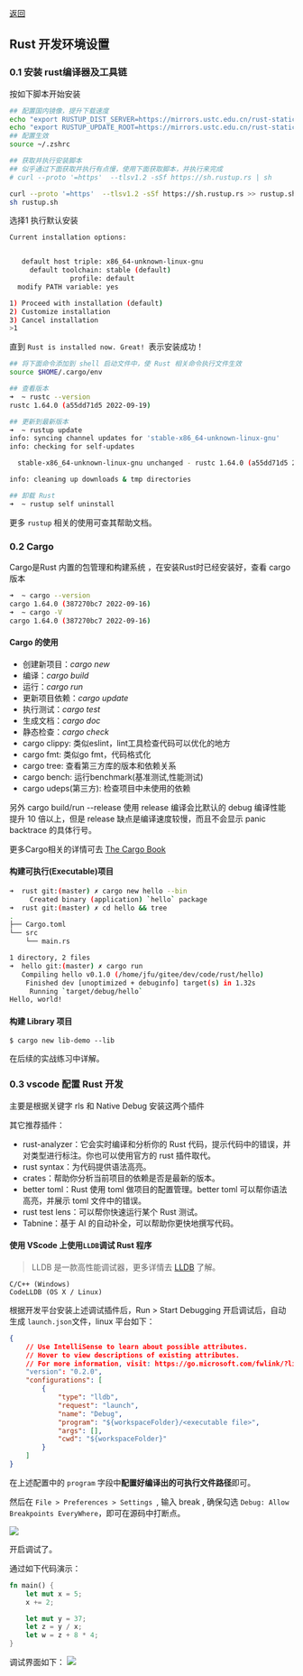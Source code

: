 [返回](/docs/dev/base/index.md)


## Rust 开发环境设置

### 0.1 安装 rust编译器及工具链

按如下脚本开始安装

```sh
## 配置国内镜像，提升下载速度
echo "export RUSTUP_DIST_SERVER=https://mirrors.ustc.edu.cn/rust-static" >> ~/.zshrc 
echo "export RUSTUP_UPDATE_ROOT=https://mirrors.ustc.edu.cn/rust-static/rustup" >>  ~/.zshrc
## 配置生效
source ~/.zshrc 

## 获取并执行安装脚本
## 似乎通过下面获取并执行有点慢，使用下面获取脚本，并执行来完成
# curl --proto '=https'  --tlsv1.2 -sSf https://sh.rustup.rs | sh

curl --proto '=https'  --tlsv1.2 -sSf https://sh.rustup.rs >> rustup.sh
sh rustup.sh
```

选择1 执行默认安装

```sh
Current installation options:


   default host triple: x86_64-unknown-linux-gnu
     default toolchain: stable (default)
               profile: default
  modify PATH variable: yes

1) Proceed with installation (default)
2) Customize installation
3) Cancel installation
>1
```

直到 `Rust is installed now. Great! `表示安装成功！

```sh
## 将下面命令添加到 shell 启动文件中，使 Rust 相关命令执行文件生效
source $HOME/.cargo/env

```

```sh
## 查看版本
➜  ~ rustc --version
rustc 1.64.0 (a55dd71d5 2022-09-19)

## 更新到最新版本
➜  ~ rustup update  
info: syncing channel updates for 'stable-x86_64-unknown-linux-gnu'
info: checking for self-updates

  stable-x86_64-unknown-linux-gnu unchanged - rustc 1.64.0 (a55dd71d5 2022-09-19)

info: cleaning up downloads & tmp directories

## 卸载 Rust
➜  ~ rustup self uninstall
```

更多 `rustup` 相关的使用可查其帮助文档。

### 0.2 Cargo

Cargo是Rust 内置的包管理和构建系统 ，在安装Rust时已经安装好，查看 cargo 版本

```sh
➜  ~ cargo --version
cargo 1.64.0 (387270bc7 2022-09-16)
➜  ~ cargo -V       
cargo 1.64.0 (387270bc7 2022-09-16)
```

#### Cargo 的使用

*   创建新项目：*cargo new*
*   编译：*cargo build*
*   运行：*cargo run*
*   更新项目依赖：*cargo update*
*   执行测试：*cargo test*
*   生成文档：*cargo doc*
*   静态检查：*cargo check*
*   cargo clippy: 类似eslint，lint工具检查代码可以优化的地方
*   cargo fmt: 类似go fmt，代码格式化
*   cargo tree: 查看第三方库的版本和依赖关系
*   cargo bench: 运行benchmark(基准测试,性能测试)
*   cargo udeps(第三方): 检查项目中未使用的依赖

另外 cargo build/run --release 使用 release 编译会比默认的 debug 编译性能提升 10 倍以上，但是 release 缺点是编译速度较慢，而且不会显示 panic backtrace 的具体行号。

更多Cargo相关的详情可去 [The Cargo Book](https://doc.rust-lang.org/cargo/)

#### 构建可执行(Executable)项目

```sh
➜  rust git:(master) ✗ cargo new hello --bin
     Created binary (application) `hello` package
➜  rust git:(master) ✗ cd hello && tree
.
├── Cargo.toml
└── src
    └── main.rs

1 directory, 2 files
➜  hello git:(master) ✗ cargo run
   Compiling hello v0.1.0 (/home/jfu/gitee/dev/code/rust/hello)
    Finished dev [unoptimized + debuginfo] target(s) in 1.32s
     Running `target/debug/hello`
Hello, world!
```

#### 构建 Library 项目

```shell
$ cargo new lib-demo --lib
```

在后续的实战练习中详解。

### 0.3 vscode 配置 Rust 开发

主要是根据关键字  rls 和 Native Debug 安装这两个插件

其它推荐插件：

*   rust-analyzer：它会实时编译和分析你的 Rust 代码，提示代码中的错误，并对类型进行标注。你也可以使用官方的 rust 插件取代。
*   rust syntax：为代码提供语法高亮。
*   crates：帮助你分析当前项目的依赖是否是最新的版本。
*   better toml：Rust 使用 toml 做项目的配置管理。better toml 可以帮你语法高亮，并展示 toml 文件中的错误。
*   rust test lens：可以帮你快速运行某个 Rust 测试。
*   Tabnine：基于 AI 的自动补全，可以帮助你更快地撰写代码。

#### 使用 VScode 上使用`LLDB`调试 Rust 程序

> LLDB 是一款高性能调试器，更多详情去 [LLDB](https://lldb.llvm.org/) 了解。

```shell
C/C++ (Windows)
CodeLLDB (OS X / Linux)
```

根据开发平台安装上述调试插件后，Run >  Start Debugging 开启调试后，自动生成 `launch.json`文件，linux 平台如下：

```json
{
    // Use IntelliSense to learn about possible attributes.
    // Hover to view descriptions of existing attributes.
    // For more information, visit: https://go.microsoft.com/fwlink/?linkid=830387
    "version": "0.2.0",
    "configurations": [
        {
            "type": "lldb",
            "request": "launch",
            "name": "Debug",
            "program": "${workspaceFolder}/<executable file>",
            "args": [],
            "cwd": "${workspaceFolder}"
        }
    ]
}
```

在上述配置中的 `program` 字段中**配置好编译出的可执行文件路径**即可。

然后在 `File > Preferences > Settings `, 输入 break , 确保勾选 `Debug: Allow Breakpoints EveryWhere`，即可在源码中打断点。

![](../../../../imgs/base/lan_rust__vscode-debug.png)

开启调试了。

通过如下代码演示：

```rust
fn main() {
    let mut x = 5;
    x += 2;

    let mut y = 37;
    let z = y / x;
    let w = z + 8 * 4;
}
```

调试界面如下：
![](../../../../imgs/base/lan_rust_debug_demo.png)
